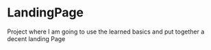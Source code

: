 # LandingPage

Project where I am going to use the learned basics and put together a decent landing Page 